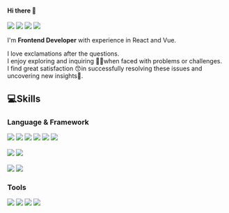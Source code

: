 #### Hi there 👋
<a href="https://velog.io/@isabel_noh"><img src="https://img.shields.io/badge/blog-EA4AAA?style=flat-square&logo=githubsponsors&logoColor=white"/></a>
<a href="mailto:nohhyunjeong93@gmail.com"><img src="https://img.shields.io/badge/nohhyunjeong93@gmail.com-EA4335?style=flat-square&logo=gmail&logoColor=white"/></a>
<a href="https://www.linkedin.com/in/hyun-jeong-n-59517b21a/"><img src="https://img.shields.io/badge/Hyeonjung Noh-0b66c2?style=flat-square&logo=linkedin&logoColor=white"/></a>
<a href="https://maroon-margin-1eb.notion.site/Hyeonjung-Isabel-Noh-3446acc0888e48d8acfd669ca9fc0ddd"><img src="https://img.shields.io/badge/portfolio-000000?style=flat-square&logo=notion&logoColor=white"/></a>

I'm <strong>Frontend Developer</strong> with experience in React and Vue.  

I love exclamations after the questions.  
I enjoy exploring and inquiring 👩‍💻when faced with problems or challenges.    
I find great satisfaction 😙in successfully resolving these issues and uncovering new insights🤩.  
 
## 💻Skills

### Language & Framework

<div>
  <img src="https://img.shields.io/badge/React-61DAFB?style=flat-square&logo=react&logoColor=white"/>
  <img src="https://img.shields.io/badge/Javascript-F7DF1E?style=flat-square&logo=javascript&logoColor=white"/>
  <img src="https://img.shields.io/badge/HTML5-E34F26?style=flat-square&logo=html5&logoColor=white"/>
  <img src="https://img.shields.io/badge/CSS-1572B6?style=flat-square&logo=css3&logoColor=white"/>
  <img src="https://img.shields.io/badge/TailwindCSS-06B6D4?style=flat-square&logo=tailwindcss&logoColor=white"/>
  <img src="https://img.shields.io/badge/StyledComponents-DB7093?style=flat-square&logo=styledcomponents&logoColor=white"/>
</div>
<br />
<div>
  <img src="https://img.shields.io/badge/Typescript-3178C6?style=flat-square&logo=typescript&logoColor=white"/>
  <img src="https://img.shields.io/badge/Vue-4FC08D?style=flat-square&logo=vuedotjs&logoColor=white"/>
</div>
<br />
<div>
  <img src="https://img.shields.io/badge/Python-3776AB?style=flat-square&logo=python&logoColor=white"/>
  <img src="https://img.shields.io/badge/Django-092E20?style=flat-square&logo=Django&logoColor=white"/>
<!--   <img src="https://img.shields.io/badge/SQLite-003B57?style=flat-square&logo=sqlite&logoColor=white"/> -->
</div>

### Tools

<div>
  <img src="https://img.shields.io/badge/Jira-0052CC?style=flat-square&logo=jira&logoColor=white"/>
  <img src="https://img.shields.io/badge/Git-F05032?style=flat-square&logo=git&logoColor=white"/>
  <img src="https://img.shields.io/badge/Github-181717?style=flat-square&logo=github&logoColor=white"/>
  <img src="https://img.shields.io/badge/Figma-F24E1E?style=flat-square&logo=figma&logoColor=white"/>
</div>

<!--
**isabel-noh/isabel-noh** is a ✨ _special_ ✨ repository because its `README.md` (this file) appears on your GitHub profile.

Here are some ideas to get you started:

- 🔭 I’m currently working on ...
- 🌱 I’m currently learning ...
- 👯 I’m looking to collaborate on ...
- 🤔 I’m looking for help with ...
- 💬 Ask me about ...
- 📫 How to reach me: ...
- 😄 Pronouns: ...
- ⚡ Fun fact: ...
-->
